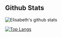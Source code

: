 ## Github Stats

![Elisabeth's github stats](https://github-readme-stats.vercel.app/api?username=eaclumpkens&show_icons=true)

[![Top Langs](https://github-readme-stats.vercel.app/api/top-langs/?username=eaclumpkens)](https://github.com/anuraghazra/github-readme-stats)
